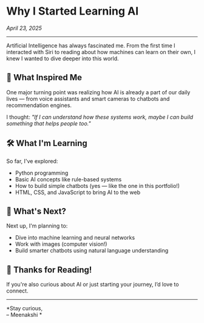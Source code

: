 # Why I Started Learning AI

*April 23, 2025*

---

Artificial Intelligence has always fascinated me. From the first time I interacted with Siri to reading about how machines can learn on their own, I knew I wanted to dive deeper into this world.

## 🌟 What Inspired Me

One major turning point was realizing how AI is already a part of our daily lives — from voice assistants and smart cameras to chatbots and recommendation engines.

I thought: _"If I can understand how these systems work, maybe I can build something that helps people too."_

## 🛠️ What I'm Learning

So far, I've explored:

- Python programming
- Basic AI concepts like rule-based systems
- How to build simple chatbots (yes — like the one in this portfolio!)
- HTML, CSS, and JavaScript to bring AI to the web

## 🚀 What's Next?

Next up, I'm planning to:

- Dive into machine learning and neural networks
- Work with images (computer vision!)
- Build smarter chatbots using natural language understanding

## 💬 Thanks for Reading!

If you're also curious about AI or just starting your journey, I’d love to connect.

---

*Stay curious,  
– Meenakshi *

